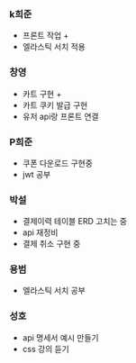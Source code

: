 ### k희준
- 프론트 작업 +
- 엘라스틱 서치 적용

### 창영
- 카트 구현 +
- 카트 쿠키 발급 구현
- 유저 api랑 프론트 연결

### P희준
- 쿠폰 다운로드 구현중
- jwt 공부

### 박설
- 결제이력 테이블 ERD 고치는 중
- api 재정비
- 결제 취소 구현 중

### 용범
- 엘라스틱 서치 공부

### 성호
- api 명세서 예시 만들기
- css 강의 듣기